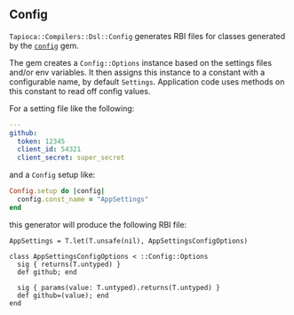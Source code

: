 ## Config

`Tapioca::Compilers::Dsl::Config` generates RBI files for classes generated by the
[`config`](https://github.com/rubyconfig/config) gem.

The gem creates a `Config::Options` instance based on the settings files and/or
env variables. It then assigns this instance to a constant with a configurable name,
by default `Settings`. Application code uses methods on this constant to read off
config values.

For a setting file like the following:
```yaml
---
github:
  token: 12345
  client_id: 54321
  client_secret: super_secret
```
and a `Config` setup like:
```ruby
Config.setup do |config|
  config.const_name = "AppSettings"
end
```
this generator will produce the following RBI file:
```rbi
AppSettings = T.let(T.unsafe(nil), AppSettingsConfigOptions)

class AppSettingsConfigOptions < ::Config::Options
  sig { returns(T.untyped) }
  def github; end

  sig { params(value: T.untyped).returns(T.untyped) }
  def github=(value); end
end
```
